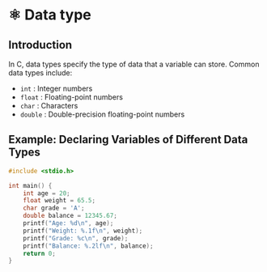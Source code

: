 # ⚛ Data type

## Introduction

In C, data types specify the type of data that a variable can store. Common data types include:

- `int` : Integer numbers
- `float` : Floating-point numbers
- `char` : Characters
- `double` : Double-precision floating-point numbers

## Example: Declaring Variables of Different Data Types

```c
#include <stdio.h>

int main() {
    int age = 20;
    float weight = 65.5;
    char grade = 'A';
    double balance = 12345.67;
    printf("Age: %d\n", age);
    printf("Weight: %.1f\n", weight);
    printf("Grade: %c\n", grade);
    printf("Balance: %.2lf\n", balance);
    return 0;
}
```

